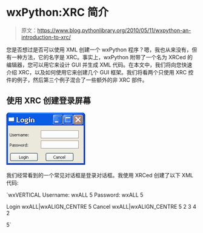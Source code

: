 # wxPython:XRC 简介

> 原文：<https://www.blog.pythonlibrary.org/2010/05/11/wxpython-an-introduction-to-xrc/>

您是否想过是否可以使用 XML 创建一个 wxPython 程序？嗯，我也从来没有，但有一种方法，它的名字是 XRC。事实上，wxPython 附带了一个名为 XRCed 的编辑器，您可以用它来设计 GUI 并生成 XML 代码。在本文中，我们将向您快速介绍 XRC，以及如何使用它来创建几个 GUI 框架。我们将看两个只使用 XRC 控件的例子，然后第三个例子混合了一些额外的非 XRC 部件。

## 使用 XRC 创建登录屏幕

[![](img/ce593fb7e611bfc4ef502a3495f4c928.png "xrc_login")](https://www.blog.pythonlibrary.org/wp-content/uploads/2010/05/xrc_login.jpg)

我们经常看到的一个常见对话框是登录对话框。我使用 XRCed 创建了以下 XML 代码:

 `<resource><object class="wxFrame" name="mainFrame"><object class="wxPanel" name="panel"><object class="wxBoxSizer"><orient>wxVERTICAL</orient>
<object class="sizeritem"><object class="wxStaticText" name="handle"><label></label></object></object>
<object class="sizeritem"><object class="wxFlexGridSizer"><object class="sizeritem"><object class="wxStaticText" name="userLbl"><label>Username:</label></object>
<flag>wxALL</flag>
<border>5</border></object>
 <object class="sizeritem"><object class="sizeritem"><object class="wxStaticText" name="passwordLbl"><label>Password:</label></object>
<flag>wxALL</flag>
<border>5</border></object>

<object class="sizeritem"><object class="wxButton" name="loginBtn"><label>Login</label></object>
<flag>wxALL|wxALIGN_CENTRE</flag>
<border>5</border></object>
<object class="sizeritem"><object class="wxButton" name="cancelBtn"><label>Cancel</label></object>
<flag>wxALL|wxALIGN_CENTRE</flag>
<border>5</border></object>
<cols>2</cols> <rows>3</rows>
<vgap>4</vgap>
<hgap>2</hgap></object>
<border>5</border></object></object></object></object></object></resource>`